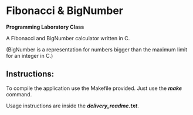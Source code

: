 # Fibonacci & BigNumber

**Programming Laboratory Class**

A Fibonacci and BigNumber calculator written in C.

(BigNumber is a representation for numbers bigger than the maximum limit for an integer in C.)

## Instructions:
To compile the application use the Makefile provided.
Just use the ***make*** command.

Usage instructions are inside the ***delivery_readme.txt***.


